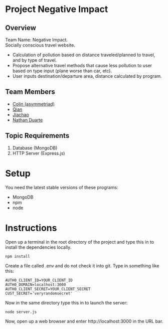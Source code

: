 # Project Negative Impact
## Overview
Team Name: Negative Impact. \
Socially conscious travel website.
* Calculation of pollution based on distance traveled/planned to travel, and by type of travel.
* Propose alternative travel methods that cause less pollution to user based on type input (plane worse than car, etc).
* User inputs destination/departure area, distance calculated by program.
## Team Members
* [Colin (asymmetriad)](team/colin.md)
* [Qian](team/qianwenhu.md)
* [Jiachao](team/Jiachao_Chen.md)
* [Nathan Duarte](team/nathan_duarte.md)
## Topic Requirements
1. Database (MongoDB)
2. HTTP Server (Express.js)

# Setup
You need the latest stable versions of these programs:
* MongoDB
* npm
* node

# Instructions
Open up a terminal in the root directory of the project and
type this in to install the dependencies locally.

```
npm install
```

Create a file called .env and do not check it into git.
Type in something like this:

```
AUTH0_CLIENT_ID=YOUR_CLIENT_ID
AUTH0_DOMAIN=localhost:3000
AUTH0_CLIENT_SECRET=YOUR_CLIENT_SECRET
CUST_SECRET='veryrandomsecret'
```

Now in the same directory type this in to launch the server:

```
node server.js
```

Now, open up a web browser and enter http://localhost:3000 in the URL bar.

